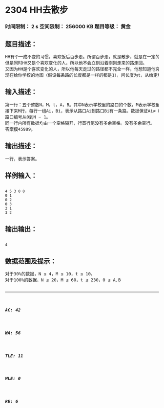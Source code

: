 # 2304 HH去散步   
### 时间限制： 2 s     空间限制： 256000 KB     题目等级： 黄金  
## 题目描述：  

<pre>
HH有个一成不变的习惯，喜欢饭后百步走。所谓百步走，就是散步，就是在一定的时间内，走过一定的距离。
但是同时HH又是个喜欢变化的人，所以他不会立刻沿着刚刚走来的路走回。
又因为HH是个喜欢变化的人，所以他每天走过的路径都不完全一样，他想知道他究竟有多少种散步的方法。
现在给你学校的地图（假设每条路的长度都是一样的都是1），问长度为t，从给定地点A走到给定地点B共有多少条符合条件的路径。
</pre>
  
  
## 输入描述：  

<pre>
第一行：五个整数N，M，t，A，B。其中N表示学校里的路口的个数，M表示学校里的路的条数，t表示HH想要散步的距离，A表示散步的出发点，而B则表示散步的终点。
接下来M行，每行一组Ai，Bi，表示从路口Ai到路口Bi有一条路。数据保证Ai≠ Bi，但不保证任意两个路口之间至多只有一条路相连接。
路口编号从0到N − 1。
同一行内所有数据均由一个空格隔开，行首行尾没有多余空格。没有多余空行。
答案模45989。
</pre>
  
  
## 输出描述：  

<pre>
一行，表示答案。
</pre>
  
  
## 样例输入：  

<pre><code>
4 5 3 0 0
0 1
0 2
0 3
2 1
3 2
</code></pre>
  
  
## 输出输出：  

<pre><code>
4
</code></pre>
  
  
## 数据范围及提示：  

<pre>
对于30%的数据，N ≤ 4，M ≤ 10，t ≤ 10。
对于100%的数据，N ≤ 20，M ≤ 60，t ≤ 230，0 ≤ A,B<N，0 ≤ Ai,Bi <N。
</pre>
  
  
***  

##### AC: 42  
##### WA: 56  
##### TLE: 11  
##### MLE: 0  
##### RE: 6  
